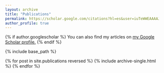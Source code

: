 ```yaml
---
layout: archive
title: "Publications"
permalink: https://scholar.google.com/citations?hl=es&user=iuTeWWEAAAAJ
author_profile: true
---
```


{% if author.googlescholar %}
  You can also find my articles on <u><a href="{{author.googlescholar}}">my Google Scholar profile</a>.</u>
{% endif %}

{% include base_path %}

{% for post in site.publications reversed %}
  {% include archive-single.html %}
{% endfor %}

